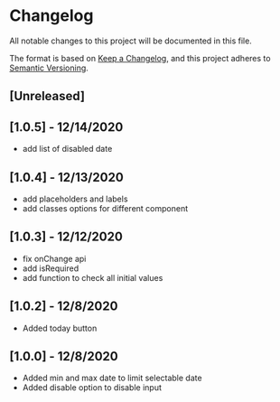 # Changelog

All notable changes to this project will be documented in this file.

The format is based on [Keep a Changelog](https://keepachangelog.com/en/1.0.0/),
and this project adheres to [Semantic Versioning](https://semver.org/spec/v2.0.0.html).

## [Unreleased]
## [1.0.5] - 12/14/2020
- add list of disabled date  
## [1.0.4] - 12/13/2020
- add placeholders and labels  
- add classes options for different component
## [1.0.3] - 12/12/2020
- fix onChange api
- add isRequired  
- add function to check all initial values

## [1.0.2] - 12/8/2020
- Added today button
## [1.0.0] - 12/8/2020
- Added min and max date to limit selectable date
- Added disable option to disable input